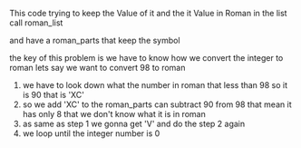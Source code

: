 This code trying to keep the Value of it and the it Value in Roman in the list call roman_list

and have a roman_parts that keep the symbol

the key of this problem is we have to know how we convert the integer to roman 
lets say we want to convert 98 to roman 
1. we have to look down what the number in roman that less than 98 so it is 90 that is 'XC'
2. so we add 'XC' to the roman_parts can subtract 90 from 98 that mean it has only 8 that we don't know what it is in roman
3. as same as step 1 we gonna get 'V' and do the step 2 again
4. we loop until the integer number is 0

